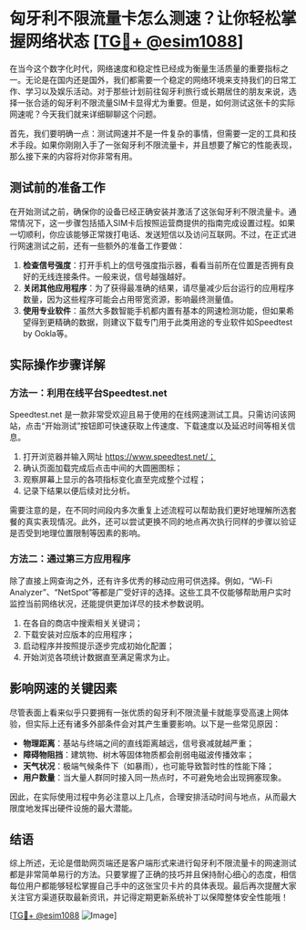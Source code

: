 # 匈牙利不限流量卡怎么测速？让你轻松掌握网络状态 [[TG💪+ @esim1088](https://t.me/s/esim1088)]

在当今这个数字化时代，网络速度和稳定性已经成为衡量生活质量的重要指标之一。无论是在国内还是国外，我们都需要一个稳定的网络环境来支持我们的日常工作、学习以及娱乐活动。对于那些计划前往匈牙利旅行或长期居住的朋友来说，选择一张合适的匈牙利不限流量SIM卡显得尤为重要。但是，如何测试这张卡的实际网速呢？今天我们就来详细聊聊这个问题。

首先，我们要明确一点：测试网速并不是一件复杂的事情，但需要一定的工具和技术手段。如果你刚刚入手了一张匈牙利不限流量卡，并且想要了解它的性能表现，那么接下来的内容将对你非常有用。

## 测试前的准备工作

在开始测试之前，确保你的设备已经正确安装并激活了这张匈牙利不限流量卡。通常情况下，这一步骤包括插入SIM卡后按照运营商提供的指南完成设置过程。如果一切顺利，你应该能够正常拨打电话、发送短信以及访问互联网。不过，在正式进行网速测试之前，还有一些额外的准备工作要做：

1. **检查信号强度**：打开手机上的信号强度指示器，看看当前所在位置是否拥有良好的无线连接条件。一般来说，信号越强越好。
2. **关闭其他应用程序**：为了获得最准确的结果，请尽量减少后台运行的应用程序数量，因为这些程序可能会占用带宽资源，影响最终测量值。
3. **使用专业软件**：虽然大多数智能手机都内置有基本的网速检测功能，但如果希望得到更精确的数据，则建议下载专门用于此类用途的专业软件如Speedtest by Ookla等。

## 实际操作步骤详解

### 方法一：利用在线平台Speedtest.net
Speedtest.net 是一款非常受欢迎且易于使用的在线网速测试工具。只需访问该网站，点击“开始测试”按钮即可快速获取上传速度、下载速度以及延迟时间等相关信息。

1. 打开浏览器并输入网址 https://www.speedtest.net/；
2. 确认页面加载完成后点击中间的大圆圈图标；
3. 观察屏幕上显示的各项指标变化直至完成整个过程；
4. 记录下结果以便后续对比分析。

需要注意的是，在不同时间段内多次重复上述流程可以帮助我们更好地理解所选套餐的真实表现情况。此外，还可以尝试更换不同的地点再次执行同样的步骤以验证是否受到地理位置限制等因素的影响。

### 方法二：通过第三方应用程序
除了直接上网查询之外，还有许多优秀的移动应用可供选择。例如，“Wi-Fi Analyzer”、“NetSpot”等都是广受好评的选择。这些工具不仅能够帮助用户实时监控当前网络状况，还能提供更加详尽的技术参数说明。

1. 在各自的商店中搜索相关关键词；
2. 下载安装对应版本的应用程序；
3. 启动程序并按照提示逐步完成初始化配置；
4. 开始浏览各项统计数据直至满足需求为止。

## 影响网速的关键因素

尽管表面上看来似乎只要拥有一张优质的匈牙利不限流量卡就能享受高速上网体验，但实际上还有诸多外部条件会对其产生重要影响。以下是一些常见原因：
- **物理距离**：基站与终端之间的直线距离越远，信号衰减就越严重；
- **障碍物阻挡**：建筑物、树木等固体物质都会削弱电磁波传播效率；
- **天气状况**：极端气候条件下（如暴雨），也可能导致暂时性的性能下降；
- **用户数量**：当大量人群同时接入同一热点时，不可避免地会出现拥塞现象。

因此，在实际使用过程中务必注意以上几点，合理安排活动时间与地点，从而最大限度地发挥出硬件设施的最大潜能。

## 结语

综上所述，无论是借助网页端还是客户端形式来进行匈牙利不限流量卡的网速测试都是非常简单易行的方法。只要掌握了正确的技巧并且保持耐心细心的态度，相信每位用户都能够轻松掌握自己手中的这张宝贝卡片的具体表现。最后再次提醒大家关注官方渠道获取最新资讯，并记得定期更新系统补丁以保障整体安全性能哦！

[[TG💪+ @esim1088](https://t.me/s/esim1088) ![Image](https://i.postimg.cc/4NQfJmqS/Snipaste-2025-05-13-00-14-12.png)]